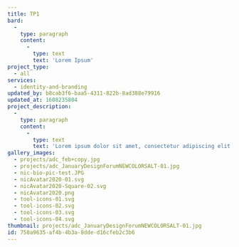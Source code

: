 ```yaml
---
title: TP1
bard:
  -
    type: paragraph
    content:
      -
        type: text
        text: 'Lorem Ipsum'
project_type:
  - all
services:
  - identity-and-branding
updated_by: b8cab3f6-baa5-4311-822b-8ad388e79916
updated_at: 1608235804
project_description:
  -
    type: paragraph
    content:
      -
        type: text
        text: 'Lorem ipsum dolor sit amet, consectetur adipiscing elit, sed do eiusmod tempor incididunt ut labore et dolore magna aliqua. Ut enim ad minim veniam, quis nostrud exercitation ullamco laboris nisi ut aliquip ex ea commodo consequat. Duis aute irure dolor in reprehenderit in voluptate velit esse cillum dolore eu fugiat nulla pariatur. Excepteur sint occaecat cupidatat non proident, sunt in culpa qui officia deserunt mollit anim id est laborum.'
gallery_images:
  - projects/adc_feb+copy.jpg
  - projects/adc_JanuaryDesignForumNEWCOLORSALT-01.jpg
  - nic-bio-pic-test.JPG
  - nicAvatar2020-01.svg
  - nicAvatar2020-Square-02.svg
  - nicAvatar2020.png
  - tool-icons-01.svg
  - tool-icons-02.svg
  - tool-icons-03.svg
  - tool-icons-04.svg
thumbnail: projects/adc_JanuaryDesignForumNEWCOLORSALT-01.jpg
id: 750a9635-af4b-4b3a-8dde-d16cfeb2c3b6
---
```

